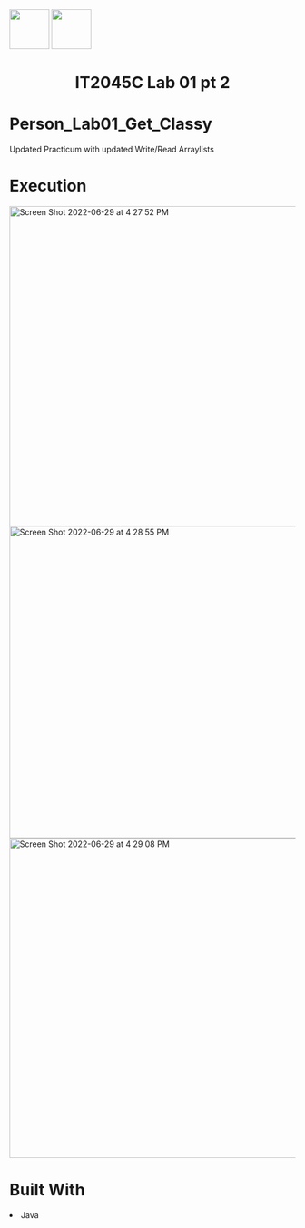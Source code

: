 <img width="70px" height="70px" src="https://user-images.githubusercontent.com/94927484/176516844-ef80e3b5-849b-41d0-a824-b736f8c75f6a.png#gh-light-mode-only">
<img width="70px" height="70px" src="https://user-images.githubusercontent.com/94927484/176516906-9ca35143-bb5b-41b1-9001-1ec77d5f065a.png#gh-dark-mode-only">

<h1 align="center">IT2045C Lab 01 pt 2</h1>
<h1>Person_Lab01_Get_Classy</h1>
<p>Updated Practicum with updated Write/Read Arraylists</p>

<h1>Execution</h1>

<p align="left">
<img width="564" alt="Screen Shot 2022-06-29 at 4 27 52 PM" src="https://user-images.githubusercontent.com/94927484/176538891-4a4d2b50-8bf6-415c-9114-fba31b0058a0.png">
<img width="550" alt="Screen Shot 2022-06-29 at 4 28 55 PM" src="https://user-images.githubusercontent.com/94927484/176538905-afd0941e-9892-40d8-b2cd-917801b6fc11.png">
<img width="564" alt="Screen Shot 2022-06-29 at 4 29 08 PM" src="https://user-images.githubusercontent.com/94927484/176538917-c9031abc-e136-47d3-b626-ca3192a4011d.png">
</p>

<h1>Built With</h1>
<li>Java</li>

